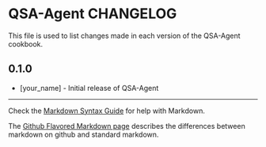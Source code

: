 QSA-Agent CHANGELOG
===================

This file is used to list changes made in each version of the QSA-Agent cookbook.

0.1.0
-----
- [your_name] - Initial release of QSA-Agent

- - -
Check the [Markdown Syntax Guide](http://daringfireball.net/projects/markdown/syntax) for help with Markdown.

The [Github Flavored Markdown page](http://github.github.com/github-flavored-markdown/) describes the differences between markdown on github and standard markdown.
